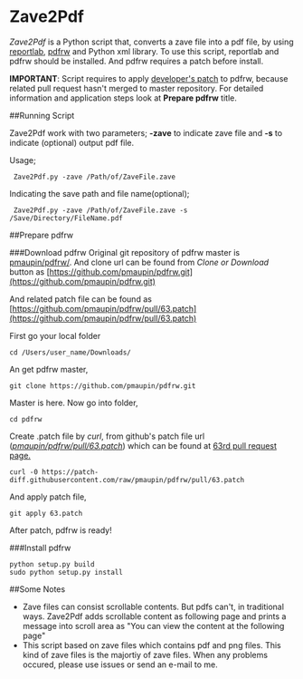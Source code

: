 # Zave2Pdf

_Zave2Pdf_ is a Python script that, converts a zave file into a pdf file, by using [reportlab](https://pypi.python.org/pypi/reportlab), [pdfrw](https://github.com/pmaupin/pdfrw/) and Python xml library. To use this script, reportlab and pdfrw should be installed. And pdfrw requires a patch before install.

__IMPORTANT__: Script requires to apply [developer's patch](https://github.com/pmaupin/pdfrw/pull/63) to pdfrw, because related pull request hasn't merged to master repository. For detailed information and application steps look at __Prepare pdfrw__ title.

##Running Script

Zave2Pdf work with two parameters; __-zave__ to indicate zave file and __-s__ to indicate (optional) output pdf file.

Usage;

     Zave2Pdf.py -zave /Path/of/ZaveFile.zave

Indicating the save path and file name(optional);

     Zave2Pdf.py -zave /Path/of/ZaveFile.zave -s /Save/Directory/FileName.pdf


##Prepare pdfrw

###Download pdfrw
Original git repository of pdfrw master is [pmaupin/pdfrw/](https://github.com/pmaupin/pdfrw/). And clone url can be found from _Clone or Download_ button as [https://github.com/pmaupin/pdfrw.git](https://github.com/pmaupin/pdfrw.git)

And related patch file can be found as [https://github.com/pmaupin/pdfrw/pull/63.patch](https://github.com/pmaupin/pdfrw/pull/63.patch)

First go your local folder

	cd /Users/user_name/Downloads/
	
An get pdfrw master,
	
	git clone https://github.com/pmaupin/pdfrw.git
	
Master is here. Now go into folder,
	
	cd pdfrw

Create .patch file by _curl_, from github's patch file url ([_pmaupin/pdfrw/pull/63.patch_](https://patch-diff.githubusercontent.com/raw/pmaupin/pdfrw/pull/63.patch)) which can be found at [63rd pull request page.](https://github.com/pmaupin/pdfrw/pull/63)

	curl -0 https://patch-diff.githubusercontent.com/raw/pmaupin/pdfrw/pull/63.patch
	
And apply patch file,

	git apply 63.patch

After patch, pdfrw is ready!

###Install pdfrw

	python setup.py build
	sudo python setup.py install
     
##Some Notes

- Zave files can consist scrollable contents. But pdfs can't, in traditional ways. Zave2Pdf adds scrollable content as following page and prints a message into scroll area as "You can view the content at the following page"
- This script based on zave files which contains pdf and png files. This kind of zave files is the majortiy of zave files. When any problems occured, please use issues or send an e-mail to me.